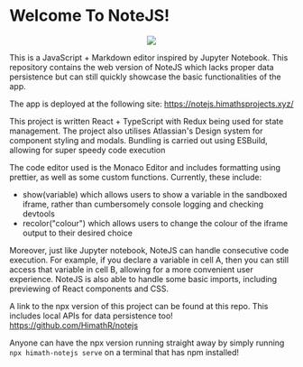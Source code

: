 # Welcome To NoteJS! 

<p align="center">
  <img src="https://user-images.githubusercontent.com/59962329/200509270-e7b7674d-4e1d-40d0-ba7d-49c4085376d1.png" />
</p>
This is a JavaScript + Markdown editor inspired by Jupyter Notebook. This repository contains the web version of NoteJS which lacks proper data persistence but can still quickly showcase the basic functionalities of the app. 


The app is deployed at the following site: https://notejs.himathsprojects.xyz/

This project is written React + TypeScript with Redux being used for state management. The project also utilises Atlassian's Design system for component styling and modals. Bundling is carried out using ESBuild, allowing for super speedy code execution

The code editor used is the Monaco Editor and includes formatting using prettier, as well as some custom functions. Currently, these include:
* show(variable) which allows users to show a variable in the sandboxed iframe, rather than cumbersomely console logging and checking devtools
* recolor("colour") which allows users to change the colour of the iframe output to their desired choice

Moreover, just like Jupyter notebook, NoteJS can handle consecutive code execution. For example, if you declare a variable in cell A, then you can still access that variable in cell B, allowing for a more convenient user experience. 
NoteJS is also able to handle some basic imports, including previewing of React components and CSS. 

A link to the npx version of this project can be found at this repo. This includes local APIs for data persistence too! 
https://github.com/HimathR/notejs

Anyone can have the npx version running straight away by simply running `npx himath-notejs serve` on a terminal that has npm installed! 

